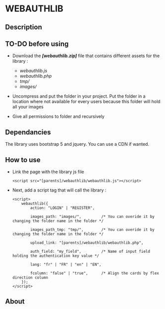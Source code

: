 # WEBAUTHLIB

## Description


## TO-DO before using
- Download the ***[webauthlib.zip]*** file that contains different assets for the library : 
    - *webauthlib.js*
    - *webauthlib.php*
    - *tmp/*
    - *images/*

- Uncompress and put the folder in your project. Put the folder in a location where not available for every users because this folder will hold all your images

- Give all permissions to folder and recursively

## Dependancies
The library uses bootstrap 5 and jquery. You can use a CDN if wanted.

## How to use
- Link the page with the library js file 
    ```
    <script src="[parents]/webauthlib/webauthlib.js"></script>
    ```
- Next, add a script tag that will call the library :
    ```
    <script>
        webauthlib({
            action: "LOGIN" | "REGISTER",
            
            images_path: "images/",         /* You can overide it by changing the folder name in the folder */
            
            images_path_tmp: "tmp/",        /* You can overide it by changing the folder name in the folder */
            
            upload_link: "[parents]/webauthlib/webauthlib.php",
            
            auth_field: "my_field",         /* Name of input field holding the authentication key value */
            
            lang: "fr" | "FR" | "en" | "EN",
            
            fcolumn: "false" | "true",      /* Align the cards by flex direction column
        });
    </script>
    ```

## About